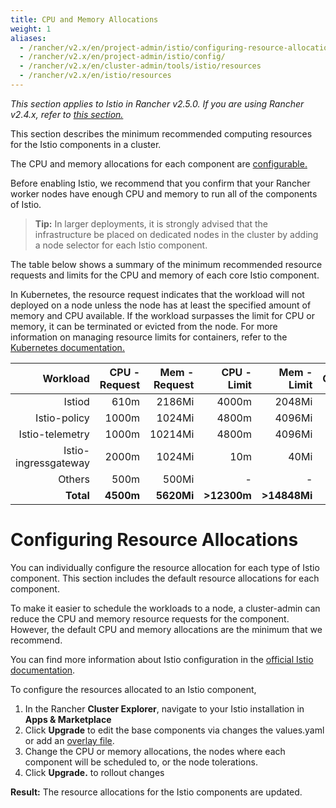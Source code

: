```yaml
---
title: CPU and Memory Allocations
weight: 1
aliases:
  - /rancher/v2.x/en/project-admin/istio/configuring-resource-allocations/
  - /rancher/v2.x/en/project-admin/istio/config/
  - /rancher/v2.x/en/cluster-admin/tools/istio/resources
  - /rancher/v2.x/en/istio/resources
---
```

_This section applies to Istio in Rancher v2.5.0. If you are using Rancher v2.4.x, refer to [this section.]({{<baseurl>}}/rancher/v2.x/en/cluster-admin/tools/istio/)_

This section describes the minimum recommended computing resources for the Istio components in a cluster.

The CPU and memory allocations for each component are [configurable.](#configuring-resource-allocations)

Before enabling Istio, we recommend that you confirm that your Rancher worker nodes have enough CPU and memory to run all of the components of Istio.

> **Tip:** In larger deployments, it is strongly advised that the infrastructure be placed on dedicated nodes in the cluster by adding a node selector for each Istio component.

The table below shows a summary of the minimum recommended resource requests and limits for the CPU and memory of each core Istio component.

In Kubernetes, the resource request indicates that the workload will not deployed on a node unless the node has at least the specified amount of memory and CPU available. If the workload surpasses the limit for CPU or memory, it can be terminated or evicted from the node. For more information on managing resource limits for containers, refer to the [Kubernetes documentation.](https://kubernetes.io/docs/concepts/configuration/manage-compute-resources-container/)

Workload | CPU - Request | Mem - Request | CPU - Limit | Mem - Limit | Configurable
---------:|---------------:|---------------:|-------------:|-------------:|-------------:
Istiod | 610m | 2186Mi | 4000m | 2048Mi | Y | Y
Istio-policy | 1000m         | 1024Mi        | 4800m       | 4096Mi      | Y      
Istio-telemetry | 1000m         | 10214Mi        | 4800m       | 4096Mi      | Y        
Istio-ingressgateway | 2000m | 1024Mi  | 10m |  40Mi | Y                   
Others          | 500m          | 500Mi         | -         | -         | Y           
**Total**       | **4500m**         | **5620Mi**        | **>12300m**         | **>14848Mi**         | **-**   


# Configuring Resource Allocations

You can individually configure the resource allocation for each type of Istio component. This section includes the default resource allocations for each component.

To make it easier to schedule the workloads to a node, a cluster-admin can reduce the CPU and memory resource requests for the component. However, the default CPU and memory allocations are the minimum that we recommend.

You can find more information about Istio configuration in the [official Istio documentation](https://istio.io/).

To configure the resources allocated to an Istio component,

1. In the Rancher **Cluster Explorer**, navigate to your Istio installation in **Apps & Marketplace**
1. Click **Upgrade** to edit the base components via changes the values.yaml or add an [overlay file]({{<baseurl>}}/rancher/v2.x/en/istio/v2.5/configuration-reference/#overlay-file).
1. Change the CPU or memory allocations, the nodes where each component will be scheduled to, or the node tolerations.
1. Click **Upgrade.** to rollout changes

**Result:** The resource allocations for the Istio components are updated.